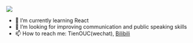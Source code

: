 ![](https://tva1.sinaimg.cn/large/007S8ZIlly1ghn5auw5nrj304203u0sl.jpg)

- 🔭 I’m currently learning React
- 🤔 I’m looking for improving communication and public speaking skills
- 📫 How to reach me:  TienOUC(wechat),  [Bilibili](https://space.bilibili.com/23336564)

